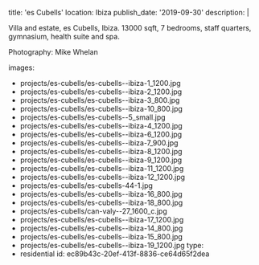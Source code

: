 title: 'es Cubells'
location: Ibiza
publish_date: '2019-09-30'
description: |
  <p>Villa and estate, es Cubells, Ibiza. 13000 sqft, 7 bedrooms, staff quarters, gymnasium, health suite and spa.
  </p>
  <p>Photography: Mike Whelan
  </p>
  
images:
  - projects/es-cubells/es-cubells--ibiza-1_1200.jpg
  - projects/es-cubells/es-cubells--ibiza-2_1200.jpg
  - projects/es-cubells/es-cubells--ibiza-3_800.jpg
  - projects/es-cubells/es-cubells--ibiza-10_800.jpg
  - projects/es-cubells/es-cubells--5_small.jpg
  - projects/es-cubells/es-cubells--ibiza-4_1200.jpg
  - projects/es-cubells/es-cubells--ibiza-6_1200.jpg
  - projects/es-cubells/es-cubells--ibiza-7_900.jpg
  - projects/es-cubells/es-cubells--ibiza-8_1200.jpg
  - projects/es-cubells/es-cubells--ibiza-9_1200.jpg
  - projects/es-cubells/es-cubells--ibiza-11_1200.jpg
  - projects/es-cubells/es-cubells--ibiza-12_1200.jpg
  - projects/es-cubells/es-cubells-44-1.jpg
  - projects/es-cubells/es-cubells--ibiza-16_800.jpg
  - projects/es-cubells/es-cubells--ibiza-18_800.jpg
  - projects/es-cubells/can-valy--27_1600_c.jpg
  - projects/es-cubells/es-cubells--ibiza-17_1200.jpg
  - projects/es-cubells/es-cubells--ibiza-14_800.jpg
  - projects/es-cubells/es-cubells--ibiza-15_800.jpg
  - projects/es-cubells/es-cubells--ibiza-19_1200.jpg
type:
  - residential
id: ec89b43c-20ef-413f-8836-ce64d65f2dea
